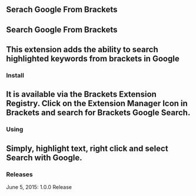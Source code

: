 ## Serach Google From Brackets 
Search Google From Brackets 
--
This extension adds the ability to search highlighted keywords from brackets in Google 
--
### Install
It is available via the Brackets Extension Registry. Click on the Extension Manager Icon in Brackets and search for Brackets Google Search.
--
### Using
Simply, highlight text, right click and select Search with Google.
--
### Releases
June 5, 2015: 1.0.0 Release